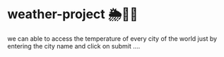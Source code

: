 # weather-project 🌦️🌈🌅
we can able to access the  temperature of every  city of  the  world 
just by  entering the city name and  click on  submit ....
